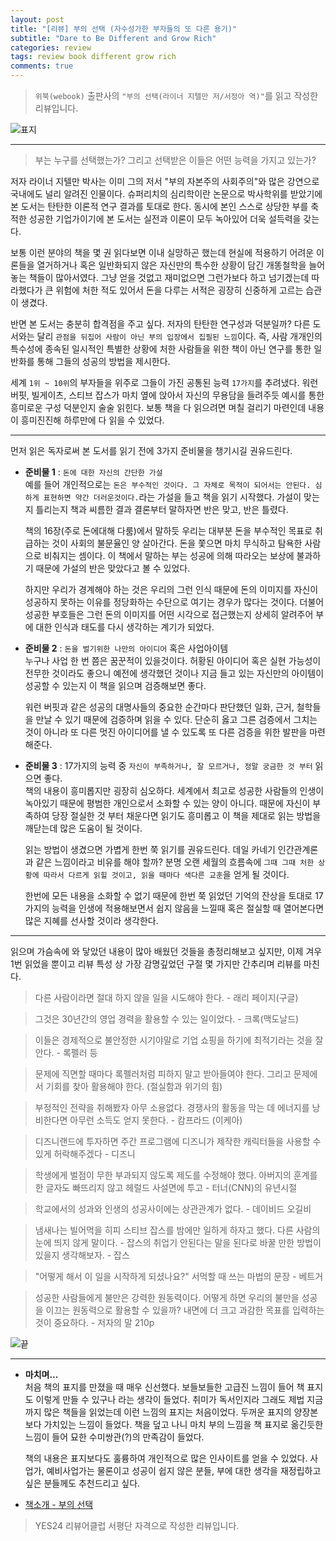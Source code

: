 ```yaml
---  
layout: post  
title: "[리뷰] 부의 선택 (자수성가한 부자들의 또 다른 용기)"  
subtitle: "Dare to Be Different and Grow Rich"  
categories: review  
tags: review book different grow rich
comments: true  
---  
```

  
> `위북(webook)` 출판사의 `"부의 선택(라이너 지텔만 저/서정아 역)"`를 읽고 작성한 리뷰입니다.  

![표지](https://theorydb.github.io/assets/img/review/2020-05-22-review-book-grow-rich-1.png)  

---
> 부는 누구를 선택했는가? 그리고 선택받은 이들은 어떤 능력을 가지고 있는가?

저자 라이너 지텔만 박사는 이미 그의 저서 "부의 자본주의 사회주의"와 많은 강연으로 국내에도 널리 알려진 인물이다. 슈퍼리치의 심리학이란 논문으로 박사학위를 받았기에 본 도서는 탄탄한 이론적 연구 결과를 토대로 한다. 동시에 본인 스스로 상당한 부를 축적한 성공한 기업가이기에 본 도서는 실전과 이론이 모두 녹아있어 더욱 설득력을 갖는다. 

보통 이런 분야의 책을 몇 권 읽다보면 이내 실망하곤 했는데 현실에 적용하기 어려운 이론들을 열거하거나 혹은 일반화되지 않은 자신만의 특수한 상황이 담긴 개똥철학을 늘어놓는 책들이 많아서였다. 그냥 얻을 것없고 재미없으면 그런가보다 하고 넘기겠는데 따라했다가 큰 위험에 처한 적도 있어서 돈을 다루는 서적은 굉장히 신중하게 고르는 습관이 생겼다.

반면 본 도서는 충분히 합격점을 주고 싶다. 저자의 탄탄한 연구성과 덕분일까? 다른 도서와는 달리 `관점을 뒤집어 사람이 아닌 부의 입장에서 집필된 느낌`이다. 즉, 사람 개개인의 특수성에 종속된 일시적인 특별한 상황에 처한 사람들을 위한 책이 아닌 연구를 통한 일반화를 통해 그들의 성공의 방법을 제시한다.

세계 `1위 ~ 10위`의 부자들을 위주로 그들이 가진 공통된 능력 `17가지`를 추려냈다. 워런 버핏, 빌게이츠, 스티브 잡스가 마치 옆에 앉아서 자신의 무용담을 들려주듯 예시를 통한 흥미로운 구성 덕분인지 술술 읽힌다. 보통 책을 다 읽으려면 며칠 걸리기 마련인데 내용이 흥미진진해 하루만에 다 읽을 수 있었다.

---
먼저 읽은 독자로써 본 도서를 읽기 전에 3가지 준비물을 챙기시길 권유드린다.

* __준비물 1__ : `돈에 대한 자신의 간단한 가설`  
  예를 들어 개인적으로는 `돈은 부수적인 것이다. 그 자체로 목적이 되어서는 안된다. 심하게 표현하면 약간 더러운것이다.`라는 가설을 들고 책을 읽기 시작했다. 가설이 맞는지 틀리는지 책과 씨름한 결과 결론부터 말하자면 반은 맞고, 반은 틀렸다.

  책의 16장(주로 돈에대해 다룸)에서 말하듯 우리는 대부분 돈을 부수적인 목표로 취급하는 것이 사회의 불문율인 양 살아간다. 돈을 쫓으면 마치 무식하고 탐욕한 사람으로 비춰지는 셈이다. 이 책에서 말하는 부는 성공에 의해 따라오는 보상에 불과하기 때문에 가설의 반은 맞았다고 볼 수 있었다.

  하지만 우리가 경계해야 하는 것은 우리의 그런 인식 때문에 돈의 이미지를 자신이 성공하지 못하는 이유를 정당화하는 수단으로 여기는 경우가 많다는 것이다. 더불어 성공한 부호들은 그런 돈의 이미지를 어떤 시각으로 접근했는지 상세히 알려주어 부에 대한 인식과 태도를 다시 생각하는 계기가 되었다.

* __준비물 2__ : `돈을 벌기위한 나만의 아이디어` 혹은 사업아이템  
  누구나 사업 한 번 쯤은 꿈꾼적이 있을것이다. 허황된 아이디어 혹은 실현 가능성이 전무한 것이라도 좋으니 예전에 생각했던 것이나 지금 들고 있는 자신만의 아이템이 성공할 수 있는지 이 책을 읽으며 검증해보면 좋다. 
  
  워런 버핏과 같은 성공의 대명사들의 중요한 순간마다 판단했던 일화, 근거, 철학들을 만날 수 있기 때문에 검증하며 읽을 수 있다. 단순히 옳고 그른 검증에서 그치는 것이 아니라 또 다른 멋진 아이디어를 낼 수 있도록 또 다른 검증을 위한 발판을 마련해준다.

* __준비물 3__ : 17가지의 능력 중 `자신이 부족하거나, 잘 모르거나, 정말 궁금한 것 부터` 읽으면 좋다.  
  책의 내용이 흥미롭지만 굉장히 심오하다. 세계에서 최고로 성공한 사람들의 인생이 녹아있기 때문에 평범한 개인으로서 소화할 수 있는 양이 아니다. 때문에 자신이 부족하여 당장 절실한 것 부터 채운다면 읽기도 흥미롭고 이 책을 제대로 읽는 방법을 깨닫는데 많은 도움이 될 것이다.
  
  읽는 방법이 생겼으면 가볍게 한번 쭉 읽기를 권유드린다. 데일 카네기 인간관계론과 같은 느낌이라고 비유를 해야 할까? 분명 오랜 세월의 흐름속에 `그때 그때 처한 상황에 따라서 다르게 읽힐 것이고, 읽을 때마다 색다른 교훈`을 얻게 될 것이다. 
  
  한번에 모든 내용을 소화할 수 없기 때문에 한번 쭉 읽었던 기억의 잔상을 토대로 17가지의 능력을 인생에 적용해보면서 쉽지 않음을 느낄때 혹은 절실할 때 열어본다면 많은 지혜를 선사할 것이라 생각한다.

---
읽으며 가슴속에 와 닿았던 내용이 많아 배웠던 것들을 총정리해보고 싶지만, 이제 겨우 1번 읽었을 뿐이고 리뷰 특성 상 가장 감명깊었던 구절 몇 가지만 간추리며 리뷰를 마친다.

> 다른 사람이라면 절대 하지 않을 일을 시도해야 한다. - 래리 페이지(구글)

> 그것은 30년간의 영업 경력을 활용할 수 있는 일이었다. - 크록(맥도날드)

> 이들은 경제적으로 불안정한 시기야말로 기업 쇼핑을 하기에 최적기라는 것을 잘 안다. - 록펠러 등

> 문제에 직면할 때마다 록펠러처럼 피하지 말고 받아들여야 한다. 그리고 문제에서 기회를 찾아 활용해야 한다. (절실함과 위기의 힘)

> 부정적인 전략을 취해봤자 아무 소용없다. 경쟁사의 활동을 막는 데 에너지를 낭비한다면 아무런 소득도 얻지 못한다. - 캄프라드 (이케아)

> 디즈니랜드에 투자하면 주간 프로그램에 디즈니가 제작한 캐릭터들을 사용할 수 있게 허락해주겠다 - 디즈니

> 학생에게 벌점이 무한 부과되지 않도록 제도를 수정해야 했다. 
> 아버지의 훈계를 한 글자도 빠뜨리지 않고 헤럴드 사설면에 투고 - 터너(CNN)의 유년시절

> 학교에서의 성과와 인생의 성공사이에는 상관관계가 없다. - 데이비드 오길비

> 냄새나는 빌어먹을 히피 스티브 잡스를 밤에만 일하게 하자고 했다. 다른 사람의 눈에 띄지 않게 말이다. - 잡스의 취업기
> 안된다는 말을 된다로 바꿀 만한 방법이 있을지 생각해보자. - 잡스

> "어떻게 해서 이 일을 시작하게 되셨나요?" 서먹할 때 쓰는 마법의 문장 - 베트거

> 성공한 사람들에게 불만은 강력한 원동력이다. 어떻게 하면 우리의 불만을 성공을 이끄는 원동력으로 활용할 수 있을까? 내면에 더 크고 과감한 목표를 입력하는 것이 중요하다. - 저자의 말 210p

![끝](https://theorydb.github.io/assets/img/review/2020-05-22-review-book-grow-rich-2.png)  

---
* __마치며...__  
  처음 책의 표지를 만졌을 때 매우 신선했다. 보들보들한 고급진 느낌이 들어 책 표지도 이렇게 만들 수 있구나 라는 생각이 들었다. 취미가 독서인지라 그래도 제법 지금까지 많은 책들을 읽었는데 이런 느낌의 표지는 처음이었다. 두꺼운 표지의 양장본보다 가치있는 느낌이 들었다. 책을 덮고 나니 마치 부의 느낌을 책 표지로 옮긴듯한 느낌이 들어 묘한 수미쌍관(?)의 만족감이 들었다. 

  책의 내용은 표지보다도 훌륭하여 개인적으로 많은 인사이트를 얻을 수 있었다. 사업가, 예비사업가는 물론이고 성공이 쉽지 않은 분들, 부에 대한 생각을 재정립하고 싶은 분들께도 추천드리고 싶다.


* [책소개 - 부의 선택](http://www.yes24.com/Product/Goods/90158445?scode=032&OzSrank=1)


> YES24 리뷰어클럽 서평단 자격으로 작성한 리뷰입니다.


